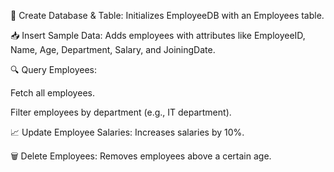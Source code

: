 📌 Create Database & Table: Initializes EmployeeDB with an Employees table.

📥 Insert Sample Data: Adds employees with attributes like EmployeeID, Name, Age, Department, Salary, and JoiningDate.

🔍 Query Employees:

Fetch all employees.

Filter employees by department (e.g., IT department).

📈 Update Employee Salaries: Increases salaries by 10%.

🗑 Delete Employees: Removes employees above a certain age.
